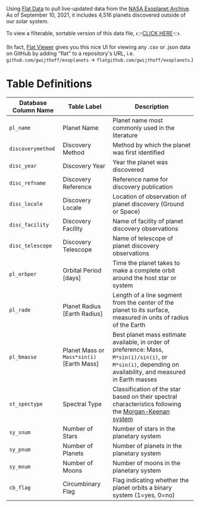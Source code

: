 Using [Flat Data](https://next.github.com/projects/flat-data) to pull live-updated data from the [NASA Exoplanet Archive](https://exoplanetarchive.ipac.caltech.edu/docs/TAP/usingTAP.html). As of September 10, 2021, it includes 4,516 planets discovered outside of our solar system.

To view a filterable, sortable version of this data file, 👉[CLICK HERE](https://flatgithub.com/gwijthoff/exoplanets?filename=exoplanets.json)👈.

(In fact, [Flat Viewer](https://github.com/githubocto/flat-viewer) gives you this nice UI for viewing any .csv or .json data on GitHub by adding "flat" to a repository's URL, i.e. `github.com/gwijthoff/exoplanets` → `flatgithub.com/gwijthoff/exoplanets`.)

# Table Definitions

Database Column Name | Table Label | Description
---------------------|-------------|------------
`pl_name` | Planet Name | Planet name most commonly used in the literature
`discoverymethod` | Discovery Method | Method by which the planet was first identified
`disc_year` | Discovery Year | Year the planet was discovered 
`disc_refname` | Discovery Reference | Reference name for discovery publication 
`disc_locale` | Discovery Locale |  Location of observation of planet discovery (Ground or Space) 
`disc_facility` | Discovery Facility | Name of facility of planet discovery observations 
`disc_telescope` | Discovery Telescope | Name of telescope of planet discovery observations 	
`pl_orbper` | Orbital Period [days] |	Time the planet takes to make a complete orbit around the host star or system
`pl_rade` | Planet Radius [Earth Radius] | Length of a line segment from the center of the planet to its surface, measured in units of radius of the Earth
`pl_bmasse` | Planet Mass or `Mass*sin(i)` [Earth Mass] | Best planet mass estimate available, in order of preference: Mass, `M*sin(i)/sin(i)`, or `M*sin(i)`, depending on availability, and measured in Earth masses
`st_spectype` | Spectral Type | Classification of the star based on their spectral characteristics following the [Morgan-Keenan system](https://en.wikipedia.org/wiki/Stellar_classification)
`sy_snum` | Number of Stars | Number of stars in the planetary system
`sy_pnum` | Number of Planets | Number of planets in the planetary system
`sy_mnum` | Number of Moons | Number of moons in the planetary system
`cb_flag` | Circumbinary Flag | Flag indicating whether the planet orbits a binary system (1=yes, 0=no)
